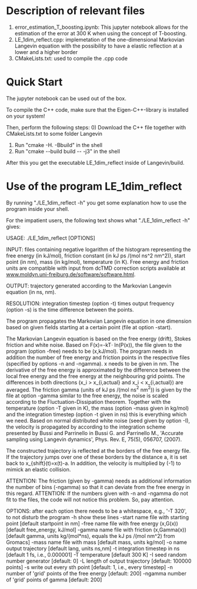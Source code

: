 # Description of relevant files

1) error_estimation_T_boosting.ipynb: This jupyter notebook allows for the estimation
of the error at 300 K when using the concept of T-boosting.
2) LE_1dim_reflect.cpp: implemetation of the one-dimensional Markovian Langevin 
equation with the possibility to have a elastic reflection at a lower and a higher border
3) CMakeLists.txt: used to compile the .cpp code


# Quick Start

The jupyter notebook can be used out of the box.

To compile the C++ code, make sure that the Eigen-C++-library is installed on your system!

Then, perform the following steps:
0) Download the C++ file together with CMakeLists.txt to some folder Langevin
1) Run "cmake -H. -Bbuild" in the shell
2) Run "cmake --build build -- -j3" in the shell

After this you get the executable LE_1dim_reflect inside of Langevin/build.

# Use of the program LE_1dim_reflect

By running "./LE_1dim_reflect -h" you get some explanation how to use the program inside your shell.

For the impatient users, the following text shows what "./LE_1dim_reflect -h" gives:

USAGE: ./LE_1dim_reflect [OPTIONS]

INPUT: files containing negative logarithm of the histogram representing the free energy (in kJ/mol), friction constant (in kJ ps /(mol ns^2 nm^2)), start point (in nm), mass (in kg/mol), temperature (in K). Free energy and friction units are compatible with input from dcTMD correction scripts available at www.moldyn.uni-freiburg.de/software/software.html.

OUTPUT: trajectory generated according to the Markovian Langevin equation (in ns, nm).

RESOLUTION: integration timestep (option -t) times output frequency (option -s) is the time difference between the points.

The program propagates the Markovian Langevin equation in one dimension based on given fields starting at a certain point (file at option -start).
     
The Markovian Langevin equation is based on the free energy (drift), Stokes friction and white noise. Based on F(x)=-kT$\cdot$ ln(P(x)), the file given to the program (option -free) needs to be (x,kJ/mol). The program needs in addition the number of free energy and friction points in the respective files
(specified by options -n and -ngamma). x needs to be given in nm.
The derivative of the free energy is approximated by the difference between the local free energy and the free energy at the neighbouring grid points.
The differences in both directions (x_i > x_{i,actual} and x_i < x_{i,actual}) are averaged. The friction gamma (units of kJ ps /(mol ns$^2$ nm$^2$))
is given by the file at option -gamma similar to the free energy, the noise is scaled according to the Fluctuation-Dissipation theorem.
Together with the temperature (option -T given in K), the mass (option -mass given in kg/mol) and the integration timestep (option -t given in ns)
this is everything which we need. Based on normal distributed white noise (seed given by option -I), the velocity is propagated by according to the integration
scheme presented by Bussi and Parrinello in Bussi G. and Parrinello M., 'Accurate sampling using Langevin dynamics', Phys. Rev. E, 75(5), 056707, (2007).
     
The constructed trajectory is reflected at the borders of the free energy file. If the trajectory jumps over one of these borders by the
distance a, it is set back to x_{shift}(t)=x(t)-a. In addition, the velocity is multiplied by (-1) to mimick an elastic collision.
     
     
ATTENTION: The friction (given by -gamma) needs as additional information the number of bins (-ngamma) so that it can deviate from the free energy in this regard.
ATTENTION: If the numbers given with -n and -ngamma do not fit to the files, the code will not notice this problem. So, pay attention.
     
     
OPTIONS: after each option there needs to be a whitespace, e.g., '-T 320', to not disturb the program
-h show these lines
-start name file with starting point [default startpoint in nm]
-free name file with free energy (x,G(x)) [default free_energy, kJ/mol]
-gamma name file with friction (x,Gamma(x)) [default gamma, units kg/(mol*ns), equals the kJ ps /(mol nm^2) from Gromacs]
-mass name file with mass [default mass, units kg/mol]
-o name output trajectory [default lang, units ns,nm]
-t integration timestep in ns [default 1 fs, i.e., 0.000001]
-T temperature [default 300 K]
-I seed random number generator [default: 0]
-L length of output trajectory [default: 100000 points]
-s write out every sth point [default: 1, i.e., every timestep]
-n number of 'grid' points of the free energy [default: 200]
-ngamma number of 'grid' points of gamma [default: 200]
